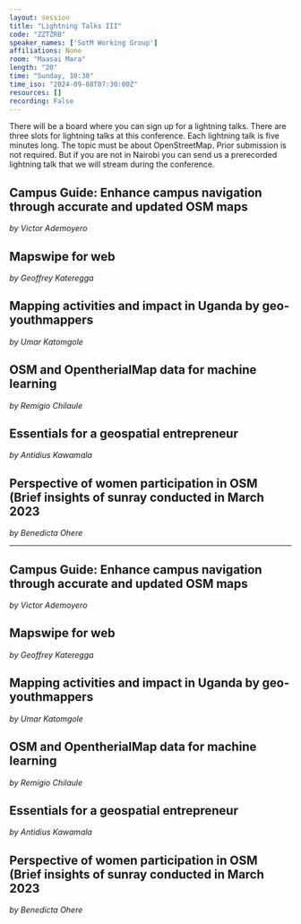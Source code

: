 ```yaml
---
layout: session
title: "Lightning Talks III"
code: "ZZTZRB"
speaker_names: ['SotM Working Group']
affiliations: None
room: "Maasai Mara"
length: "20"
time: "Sunday, 10:30"
time_iso: "2024-09-08T07:30:00Z"
resources: []
recording: False
---
```


There will be a board where you can sign up for a lightning talks. There are three slots for lightning talks at this conference. Each lightning talk is five minutes long. The topic must be about OpenStreetMap. Prior submission is not required. But if you are not in Nairobi you can send us a prerecorded lightning talk that we will stream during the conference.

## Campus Guide: Enhance campus navigation through accurate and updated OSM maps
_by Victor Ademoyero_

## Mapswipe for web
_by Geoffrey Kateregga_

## Mapping activities and impact in Uganda by geo-youthmappers
_by Umar Katomgole_

## OSM and OpentherialMap data for machine learning
_by Remígio Chilaule_

## Essentials for a geospatial entrepreneur
_by Antidius Kawamala_

## Perspective of women participation in OSM (Brief insights of sunray conducted in March 2023
_by Benedicta Ohere_

<hr>

## Campus Guide: Enhance campus navigation through accurate and updated OSM maps
_by Victor Ademoyero_

## Mapswipe for web
_by Geoffrey Kateregga_

## Mapping activities and impact in Uganda by geo-youthmappers
_by Umar Katomgole_

## OSM and OpentherialMap data for machine learning
_by Remígio Chilaule_

## Essentials for a geospatial entrepreneur
_by Antidius Kawamala_

## Perspective of women participation in OSM (Brief insights of sunray conducted in March 2023
_by Benedicta Ohere_

